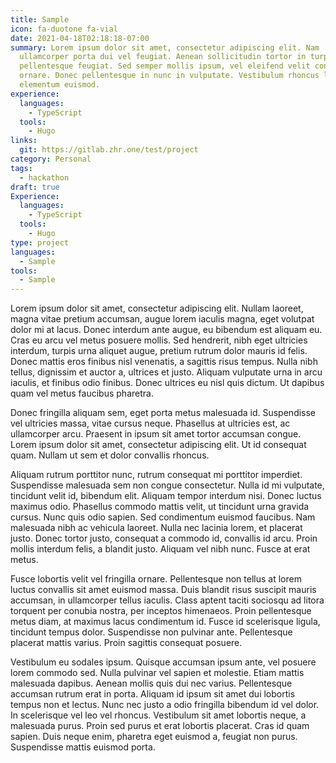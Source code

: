 ```yaml
---
title: Sample
icon: fa-duotone fa-vial
date: 2021-04-18T02:18:18-07:00
summary: Lorem ipsum dolor sit amet, consectetur adipiscing elit. Nam
  ullamcorper porta dui vel feugiat. Aenean sollicitudin tortor in turpis
  pellentesque feugiat. Sed semper mollis ipsum, vel eleifend velit congue
  ornare. Donec pellentesque in nunc in vulputate. Vestibulum rhoncus lacus ac
  elementum euismod.
experience:
  languages:
    - TypeScript
  tools:
    - Hugo
links:
  git: https://gitlab.zhr.one/test/project
category: Personal
tags:
  - hackathon
draft: true
Experience:
  languages:
    - TypeScript
  tools:
    - Hugo
type: project
languages:
  - Sample
tools:
  - Sample
---
```


Lorem ipsum dolor sit amet, consectetur adipiscing elit. Nullam laoreet, magna vitae pretium accumsan, augue lorem iaculis magna, eget volutpat dolor mi at lacus. Donec interdum ante augue, eu bibendum est aliquam eu. Cras eu arcu vel metus posuere mollis. Sed hendrerit, nibh eget ultricies interdum, turpis urna aliquet augue, pretium rutrum dolor mauris id felis. Donec mattis eros finibus nisl venenatis, a sagittis risus tempus. Nulla nibh tellus, dignissim et auctor a, ultrices et justo. Aliquam vulputate urna in arcu iaculis, et finibus odio finibus. Donec ultrices eu nisl quis dictum. Ut dapibus quam vel metus faucibus pharetra.

Donec fringilla aliquam sem, eget porta metus malesuada id. Suspendisse vel ultricies massa, vitae cursus neque. Phasellus at ultricies est, ac ullamcorper arcu. Praesent in ipsum sit amet tortor accumsan congue. Lorem ipsum dolor sit amet, consectetur adipiscing elit. Ut id consequat quam. Nullam ut sem et dolor convallis rhoncus.

Aliquam rutrum porttitor nunc, rutrum consequat mi porttitor imperdiet. Suspendisse malesuada sem non congue consectetur. Nulla id mi vulputate, tincidunt velit id, bibendum elit. Aliquam tempor interdum nisi. Donec luctus maximus odio. Phasellus commodo mattis velit, ut tincidunt urna gravida cursus. Nunc quis odio sapien. Sed condimentum euismod faucibus. Nam malesuada nibh ac vehicula laoreet. Nulla nec lacinia lorem, et placerat justo. Donec tortor justo, consequat a commodo id, convallis id arcu. Proin mollis interdum felis, a blandit justo. Aliquam vel nibh nunc. Fusce at erat metus.

Fusce lobortis velit vel fringilla ornare. Pellentesque non tellus at lorem luctus convallis sit amet euismod massa. Duis blandit risus suscipit mauris accumsan, in ullamcorper tellus iaculis. Class aptent taciti sociosqu ad litora torquent per conubia nostra, per inceptos himenaeos. Proin pellentesque metus diam, at maximus lacus condimentum id. Fusce id scelerisque ligula, tincidunt tempus dolor. Suspendisse non pulvinar ante. Pellentesque placerat mattis varius. Proin sagittis consequat posuere.

Vestibulum eu sodales ipsum. Quisque accumsan ipsum ante, vel posuere lorem commodo sed. Nulla pulvinar vel sapien et molestie. Etiam mattis malesuada dapibus. Aenean mollis quis dui nec varius. Pellentesque accumsan rutrum erat in porta. Aliquam id ipsum sit amet dui lobortis tempus non et lectus. Nunc nec justo a odio fringilla bibendum id vel dolor. In scelerisque vel leo vel rhoncus. Vestibulum sit amet lobortis neque, a malesuada purus. Proin sed purus et erat lobortis placerat. Cras id quam sapien. Duis neque enim, pharetra eget euismod a, feugiat non purus. Suspendisse mattis euismod porta.